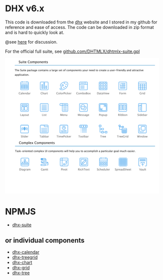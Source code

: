 # DHX v6.x

This code is downloaded from the [dhx](dhtmlx.com) website and I stored in my github for reference and ease of access. The code can be downloaded in zip format and is hard to quickly look at.

@see [here](https://forum.dhtmlx.com/t/simple-example-for-e-g-layout/68125/2) for discussion.

For the official full suite, see [github.com/DHTMLX/dhtmlx-suite.gpl](https://github.com/DHTMLX/dhtmlx-suite-gpl)

![](suite.png)

# NPMJS

- [dhx-suite](https://www.npmjs.com/package/dhx-suite)

## or individual components

- [dhx-calendar](https://www.npmjs.com/package/dhx-calendar)
- [dhx-treegrid](https://www.npmjs.com/package/dhx-treegrid)
- [dhx-chart](https://www.npmjs.com/package/dhx-chart)
- [dhx-grid](https://www.npmjs.com/package/dhx-grid)
- [dhx-tree](https://www.npmjs.com/package/dhx-tree)
